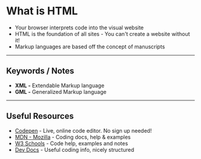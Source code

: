 # What is HTML
* Your browser interprets code into the visual website
* HTML is the foundation of all sites - You can't create a website without it!
* Markup languages are based off the concept of manuscripts

***

## Keywords / Notes
* **XML -** Extendable Markup language
* **GML -** Generalized Markup language

***

## Useful Resources
* [Codepen](https://codepen.io/) - Live, online code editor. No sign up needed!
* [MDN - Mozilla](https://developer.mozilla.org/en-US/) - Coding docs, help & examples
* [W3 Schools](https://www.w3schools.com/) - Code help, examples and notes
* [Dev Docs](https://devdocs.io/) - Useful coding info, nicely structured